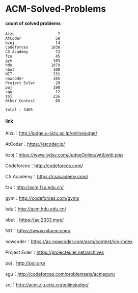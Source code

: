 ﻿# ACM-Solved-Problems

#### count of solved problems
	Aizu                   7
	AtCoder               58
	bzoj                  14
	Codeforces          1038
	CS Academy            73
	fzu                   45
	gym                  103
	hdu                 1079
	nbut                 100
	NIT                  231
	nowcoder             105
	Project Euler         29
	poj                  190
	sgu                   12
	zoj                  256
	Other Contest         65

`total : 3405`


#### link

Aizu：http://judge.u-aizu.ac.jp/onlinejudge/

AtCoder：https://atcoder.jp/

bzoj：https://www.lydsy.com/JudgeOnline/wttl/wttl.php

Codeforces：http://codeforces.com/

CS Academy：https://csacademy.com/

fzu：http://acm.fzu.edu.cn/

gym：http://codeforces.com/gyms

hdu：http://acm.hdu.edu.cn/

nbut：https://ac.2333.moe/

NIT：https://www.nitacm.com/

nowcoder：https://ac.nowcoder.com/acm/contest/vip-index

Project Euler：https://projecteuler.net/archives

poj：http://poj.org/

sgu：http://codeforces.com/problemsets/acmsguru

zoj：http://acm.zju.edu.cn/onlinejudge/
